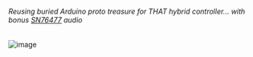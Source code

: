 ###### Reusing buried Arduino proto treasure for THAT hybrid controller... with bonus [SN76477](https://en.wikipedia.org/wiki/Texas_Instruments_SN76477) audio
![image](https://user-images.githubusercontent.com/71346897/210035591-b1af5734-f287-4c22-ac0c-8c4769d672fa.jpeg)
